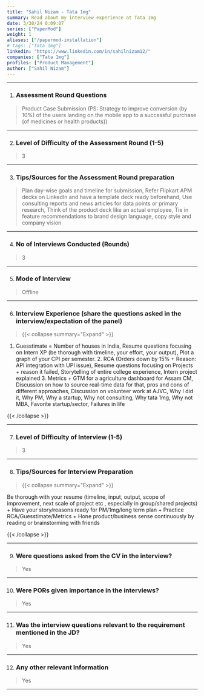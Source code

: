 ```yaml
---
title: "Sahil Nizam - Tata 1mg"
summary: Read about my interview experience at Tata 1mg
date: 3/30/24 0:09:07
series: ["PaperMod"]
weight: 1
aliases: ["/papermod-installation"]
# tags: ["Tata 1mg"]
linkedin: "https://www.linkedin.com/in/sahilnizam12/"
companies: ["Tata 1mg"]
profiles: ["Product Management"]
author: ["Sahil Nizam"]
---
```

---
1. ### Assessment Round Questions

> Product Case Submission (PS: Strategy to improve conversion (by 10%) of the users landing on the mobile app to a successful purchase (of medicines or health products))

---

2. ### Level of Difficulty of the Assessment Round (1-5)

> 3

---

3. ### Tips/Sources for the Assessment Round preparation

> Plan day-wise goals and timeline for submission, Refer Flipkart APM decks on LinkedIn and have a template deck ready beforehand, Use consulting reports and news articles for data points or primary research, Think of the product deck like an actual employee, Tie in feature recommendations to brand design language, copy style and company vision

---

4. ### No of Interviews Conducted (Rounds)

> 3

---

5. ### Mode of Interview

> Offline

---

6. ### Interview Experience (share the questions asked in the interview/expectation of the panel)

> {{< collapse summary="Expand" >}}

1. Guesstimate = Number of houses in India, Resume questions focusing on Intern XP (be thorough with timeline, your effort, your output), Plot a graph of your CPI per semester. 2. RCA (Orders down by 15% + Reason: API integration with UPI issue), Resume questions focusing on Projects + reason it failed, Storytelling of entire college experience, Intern project explained 3. Metrics + GTM for a agriculture dashboard for Assam CM, Discussion on how to source real-time data for that, pros and cons of different approaches, Discussion on volunteer work at AJVC, Why I did it, Why PM, Why a startup, Why not consulting, Why tata 1mg, Why not MBA, Favorite startup/sector, Failures in life

{{< /collapse >}}

---

7. ### Level of Difficulty of Interview (1-5)

> 3

---

8. ### Tips/Sources for Interview Preparation

> {{< collapse summary="Expand" >}}

Be thorough with your resume (timeline, input, output, scope of improvement, next scale of project etc , especially in group/shared projects) + Have your story/reasons ready for PM/1mg/long term plan + Practice RCA/Guesstimate/Metrics + Hone product/business sense continuously by reading or brainstorming with friends

{{< /collapse >}}

---

9. ### Were questions asked from the CV in the interview?

> Yes

---

10. ### Were PORs given importance in the interviews?

> Yes

---

11. ### Was the interview questions relevant to the requirement mentioned in the JD?

> Yes

---

12. ### Any other relevant Information

> Yes

---

